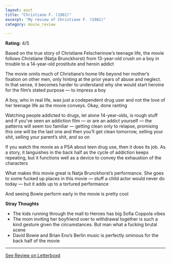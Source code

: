 ```yaml
---
layout: post
title: "Christiane F. (1981)"
excerpt: "My review of Christiane F. (1981)"
category: movie_review

---
```


**Rating:** 4/5

Based on the true story of Christiane Felscherinow’s teenage life, the movie follows Christiane (Natja Brunckhorst) from 13-year-old crush on a boy in trouble to a 14-year-old prostitute and heroin addict

The movie omits much of Christiane’s home life beyond her mother’s fixation on other men, only hinting at the prior years of abuse and neglect. In that sense, it becomes harder to understand why she would start heroine for the film’s stated purpose — to impress a boy

A boy, who in real life, was just a codependent drug user and not the love of her teenage life as the movie conveys. Okay, done ranting

Watching people addicted to drugs, let alone 14-year-olds, is rough stuff and if you’ve seen an addiction film — or are an addict yourself — the patterns will seem too familiar — getting clean only to relapse, promising this one will be the last one and then you’ll get clean tomorrow, selling your shit, selling your parent’s shit, and so on

If you watch the movie as a PSA about teen drug use, then it does its job. As a story, it languishes in the back half as the cycle of addiction keeps repeating, but it functions well as a device to convey the exhaustion of the characters

What makes this movie great is Natja Brunckhorst’s performance. She goes to some fucked up places in this movie — stuff a child actor would never do today — but it adds up to a tortured performance

And seeing Bowie perform early in the movie is pretty cool

<b>Stray Thoughts</b>
* The kids running through the mall to Heroes has big Sofia Coppola vibes
* The mom inviting her boyfriend over to withdrawal together is such a kind gesture given the circumstances. But man what a fucking brutal scene
* David Bowie and Brian Eno’s Berlin music is perfectly ominous for the back half of the movie

<hr>

[See Review on Letterboxd](https://boxd.it/4vQ6DN)
